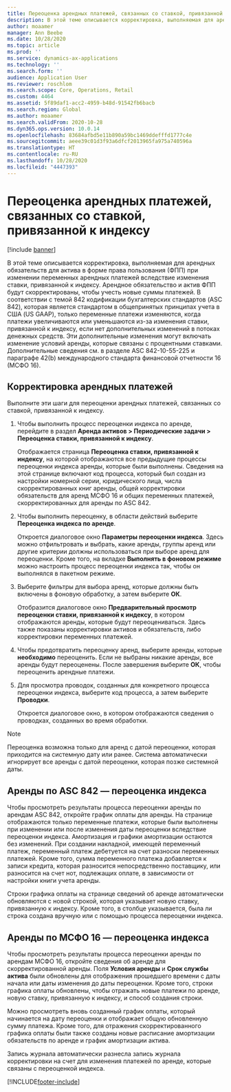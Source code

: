 ```yaml
---
title: Переоценка арендных платежей, связанных со ставкой, привязанной к индексу
description: В этой теме описывается корректировка, выполняемая для арендных обязательств для актива в форме права пользования (ФПП) при изменении переменных арендных платежей вследствие изменения ставки, привязанной к индексу.
author: moaamer
manager: Ann Beebe
ms.date: 10/28/2020
ms.topic: article
ms.prod: ''
ms.service: dynamics-ax-applications
ms.technology: ''
ms.search.form: ''
audience: Application User
ms.reviewer: roschlom
ms.search.scope: Core, Operations, Retail
ms.custom: 4464
ms.assetid: 5f89daf1-acc2-4959-b48d-91542fb6bacb
ms.search.region: Global
ms.author: moaamer
ms.search.validFrom: 2020-10-28
ms.dyn365.ops.version: 10.0.14
ms.openlocfilehash: 83684afbd5e11b890a59bc1469ddefffd1777c4e
ms.sourcegitcommit: aeee39c01d3f93a6dfcf2013965fa975a740596a
ms.translationtype: HT
ms.contentlocale: ru-RU
ms.lasthandoff: 10/28/2020
ms.locfileid: "4447393"
---
```

# <a name="revalue-lease-payments-that-are-linked-to-an-index-rate"></a>Переоценка арендных платежей, связанных со ставкой, привязанной к индексу

[!include [banner](../includes/banner.md)]

В этой теме описывается корректировка, выполняемая для арендных обязательств для актива в форме права пользования (ФПП) при изменении переменных арендных платежей вследствие изменения ставки, привязанной к индексу. Арендное обязательство и актив ФПП будут скорректированы, чтобы учесть новые суммы платежей. В соответствии с темой 842 кодификации бухгалтерских стандартов (ASC 842), которая является стандартом в общепринятых принципах учета в США (US GAAP), только переменные платежи изменяются, когда платежи увеличиваются или уменьшаются из-за изменения ставки, привязанной к индексу, если нет дополнительных изменений в потоках денежных средств. Эти дополнительные изменения могут включать изменение условий аренды, которые связаны с процентными ставками. Дополнительные сведения см. в разделе ASC 842-10-55-225 и параграфе 42(b) международного стандарта финансовой отчетности 16 (МСФО 16).

## <a name="adjust-lease-payments"></a>Корректировка арендных платежей

Выполните эти шаги для переоценки арендных платежей, связанных со ставкой, привязанной к индексу.

1. Чтобы выполнить процесс переоценки индекса по аренде, перейдите в раздел **Аренда активов \> Периодические задачи \> Переоценка ставки, привязанной к индексу**.

    Отображается страница **Переоценка ставки, привязанной к индексу**, на которой отображаются все предыдущие процессы переоценки индекса аренды, которые были выполнены. Сведения на этой странице включают код процесса, который был создан из настройки номерной серии, юридического лица, числа скорректированных книг аренды, общей корректировки обязательств для аренд МСФО 16 и общих переменных платежей, скорректированных для аренды по ASC 842.

2. Чтобы выполнить переоценку, в области действий выберите **Переоценка индекса по аренде**.

    Откроется диалоговое окно **Параметры переоценки индекса**. Здесь можно отфильтровать и выбрать, какие аренды, группы аренд или другие критерии должны использоваться при выборе аренд для переоценки. Кроме того, на вкладке **Выполнять в фоновом режиме** можно настроить процесс переоценки индекса так, чтобы он выполнялся в пакетном режиме.

4. Выберите фильтры для выбора аренд, которые должны быть включены в фоновую обработку, а затем выберите **ОК**.

    Отобразится диалоговое окно **Предварительный просмотр переоценки ставки, привязанной к индексу**, в котором отображаются аренды, которые будут переоцениваться. Здесь также показаны корректировки активов и обязательств, либо корректировки переменных платежей.
    
5. Чтобы предотвратить переоценку аренд, выберите аренды, которые **необходимо** переоценить. Если не выбраны никакие аренды, все аренды будут переоценены. После завершения выберите **ОК**, чтобы переоценить арендные платежи.
6. Для просмотра проводок, созданных для конкретного процесса переоценки индекса, выберите код процесса, а затем выберите **Проводки**.

    Откроется диалоговое окно, в котором отображаются сведения о проводках, созданных во время обработки.

> [!NOTE]
> Переоценка возможна только для аренд с датой переоценки, которая приходится на системную дату или ранее. Система автоматически игнорирует все аренды с датой переоценки, которая позже системной даты.

## <a name="asc-842-leases--index-revaluation"></a>Аренды по ASC 842 — переоценка индекса

Чтобы просмотреть результаты процесса переоценки аренды по арендам ASC 842, откройте график оплаты для аренды. На странице отображаются только переменные платежи, которые были выполнены при изменении или после изменения даты переоценки вследствие переоценки индекса. Амортизация и графики амортизации остаются без изменений. При создании накладной, имеющей переменный платеж, переменный платеж дебетуется на счет разноски переменных платежей. Кроме того, сумма переменного платежа добавляется к записи кредита, которая разносится непосредственно поставщику, или разносится на счет нот, подлежащих оплате, в зависимости от настройки книги учета аренды.

Строки графика оплаты на странице сведений об аренде автоматически обновляются с новой строкой, которая указывает новую ставку, привязанную к индексу. Кроме того, в столбце указывается, была ли строка создана вручную или с помощью процесса переоценки индекса.

## <a name="ifrs-16-leases--index-revaluation"></a>Аренды по МСФО 16 — переоценка индекса

Чтобы просмотреть результаты процесса переоценки аренды по арендам МСФО 16, откройте сведения об аренде для скорректированной аренды. Поля **Условия аренды** и **Срок службы актива** были обновлены для отображения прошедшего времени с даты начала или даты изменения до даты переоценки. Кроме того, строки графика оплаты обновлены, чтобы отражать новые платежи по аренде, новую ставку, привязанную к индексу, и способ создания строки.

Можно просмотреть вновь созданный график оплаты, который начинается на дату переоценки и отображает общую обновленную сумму платежа. Кроме того, для отражения скорректированного графика оплаты были также созданы новые расписание амортизации обязательств по аренде и график амортизации актива.

Запись журнала автоматически разнесла запись журнала корректировки на счет для изменения платежей по аренде, которые связаны с переоценкой индекса.


[!INCLUDE[footer-include](../../includes/footer-banner.md)]